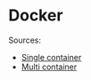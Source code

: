 # Docker

Sources:
* [Single container](https://github.com/docker/welcome-to-docker)
* [Multi container](https://github.com/docker/multi-container-app)
